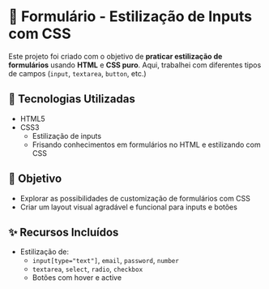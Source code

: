 # 📝 Formulário - Estilização de Inputs com CSS

Este projeto foi criado com o objetivo de **praticar estilização de formulários** usando **HTML** e **CSS puro**. Aqui, trabalhei com diferentes tipos de campos (`input`, `textarea`, `button`, etc.)

## 🚀 Tecnologias Utilizadas

- HTML5
- CSS3
  - Estilização de inputs
  - Frisando conhecimentos em formulários no HTML e estilizando com CSS

## 🎯 Objetivo

- Explorar as possibilidades de customização de formulários com CSS
- Criar um layout visual agradável e funcional para inputs e botões

## ✨ Recursos Incluídos

- Estilização de:
  - `input[type="text"]`, `email`, `password`, `number`
  - `textarea`, `select`, `radio`, `checkbox`
  - Botões com hover e active
  
